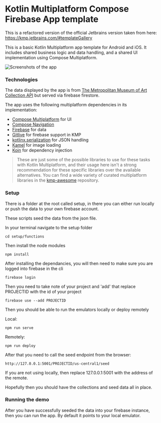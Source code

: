 # Kotlin Multiplatform Compose Firebase App template

This is a refactored version of the official Jetbrains version taken from here: https://kmp.jetbrains.com/#templateGallery

This is a basic Kotlin Multiplatform app template for Android and iOS. It includes shared business logic and data handling, and a shared UI implementation using Compose Multiplatform.

![Screenshots of the app](images/screenshots.png)

### Technologies

The data displayed by the app is from [The Metropolitan Museum of Art Collection API](https://metmuseum.github.io/) but served via firebase firestore.

The app uses the following multiplatform dependencies in its implementation:

- [Compose Multiplatform](https://jb.gg/compose) for UI
- [Compose Navigation](https://www.jetbrains.com/help/kotlin-multiplatform-dev/compose-navigation-routing.html)
- [Firebase](https://firebase.google.com/) for data
- [Gitlive](https://github.com/GitLiveApp/firebase-kotlin-sdk) for firebase support in KMP
- [kotlinx.serialization](https://github.com/Kotlin/kotlinx.serialization) for JSON handling
- [Kamel](https://github.com/Kamel-Media/Kamel) for image loading
- [Koin](https://github.com/InsertKoinIO/koin) for dependency injection

> These are just some of the possible libraries to use for these tasks with Kotlin Multiplatform, and their usage here isn't a strong recommendation for these specific libraries over the available alternatives. You can find a wide variety of curated multiplatform libraries in the [kmp-awesome](https://github.com/terrakok/kmp-awesome) repository.

### Setup
There is a folder at the root called setup, in there you can either run locally or push the data to your own firebase account.

These scripts seed the data from the json file.

In your terminal navigate to the setup folder

```
cd setup/functions
```

Then install the node modules
```
npm install
```

After installing the dependancies, you will then need to make sure you are logged into firebase in the cli
```
firebase login
```

Then you need to take note of your project and 'add' that replace PROJECTID with the id of your project
```
firebase use --add PROJECTID
```

Then you should be able to run the emulators locally or deploy remotely

Local:
```
npm run serve
```
Remotely:
```
npm run deploy
```

After that you need to call the seed endpoint from the browser:
```
http://127.0.0.1:5001/PROJECTID/us-central1/seed
```
If you are not using locally, then replace 127.0.0.1:5001 with the address of the remote.

Hopefully then you should have the collections and seed data all in place.

### Running the demo

After you have successfully seeded the data into your firebase instance, then you can run the app. By default it points to your local emulator.
